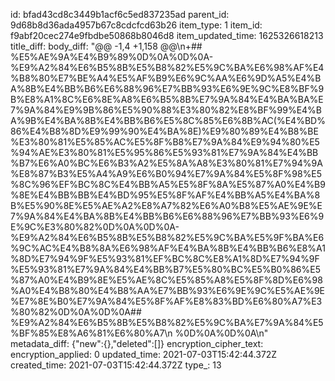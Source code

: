 id: bfad43cd8c3449b1acf6c5ed837235ad
parent_id: 9d68b8d36ada4957b67c8cdcfcd63b26
item_type: 1
item_id: f9abf20cec274e9fbdbe50868b8046d8
item_updated_time: 1625326618213
title_diff: 
body_diff: "@@ -1,4 +1,158 @@\\n+##  %E5%AE%9A%E4%B9%89%0D%0A%0D%0A- %E9%A2%84%E6%B5%8B%E5%B8%82%E5%9C%BA%E6%98%AF%E4%B8%80%E7%BE%A4%E5%AF%B9%E6%9C%AA%E6%9D%A5%E4%BA%8B%E4%BB%B6%E6%88%96%E7%BB%93%E6%9E%9C%E8%BF%9B%E8%A1%8C%E6%8E%A8%E6%B5%8B%E7%9A%84%E4%BA%BA%E7%9A%84%E9%9B%86%E5%90%88%E3%80%82%E8%BF%99%E4%BA%9B%E4%BA%8B%E4%BB%B6%E5%8C%85%E6%8B%AC(%E4%BD%86%E4%B8%8D%E9%99%90%E4%BA%8E)%E9%80%89%E4%B8%BE%E3%80%81%E5%85%AC%E5%8F%B8%E7%9A%84%E9%94%80%E5%94%AE%E3%80%81%E5%95%86%E5%93%81%E7%9A%84%E4%BB%B7%E6%A0%BC%E6%B3%A2%E5%8A%A8%E3%80%81%E7%94%9A%E8%87%B3%E5%A4%A9%E6%B0%94%E7%9A%84%E5%8F%98%E5%8C%96%EF%BC%8C%E4%BB%A5%E5%8F%8A%E5%87%A0%E4%B9%8E%E4%BB%BB%E4%BD%95%E5%8F%AF%E4%BB%A5%E4%BA%8B%E5%90%8E%E5%AE%A2%E8%A7%82%E6%A0%B8%E5%AE%9E%E7%9A%84%E4%BA%8B%E4%BB%B6%E6%88%96%E7%BB%93%E6%9E%9C%E3%80%82%0D%0A%0D%0A- %E9%A2%84%E6%B5%8B%E5%B8%82%E5%9C%BA%E5%9F%BA%E6%9C%AC%E4%B8%8A%E6%98%AF%E4%BA%8B%E4%BB%B6%E8%A1%8D%E7%94%9F%E5%93%81%EF%BC%8C%E8%A1%8D%E7%94%9F%E5%93%81%E7%9A%84%E4%BB%B7%E5%80%BC%E5%B0%86%E5%87%A0%E4%B9%8E%E5%AE%8C%E5%85%A8%E5%8F%8D%E6%98%A0%E4%B8%80%E4%B8%AA%E7%BB%93%E6%9E%9C%E5%AE%9E%E7%8E%B0%E7%9A%84%E5%8F%AF%E8%83%BD%E6%80%A7%E3%80%82%0D%0A%0D%0A## %E9%A2%84%E6%B5%8B%E5%B8%82%E5%9C%BA%E7%9A%84%E5%BF%85%E8%A6%81%E6%80%A7\\n %0D%0A%0D%0A\\n"
metadata_diff: {"new":{},"deleted":[]}
encryption_cipher_text: 
encryption_applied: 0
updated_time: 2021-07-03T15:42:44.372Z
created_time: 2021-07-03T15:42:44.372Z
type_: 13